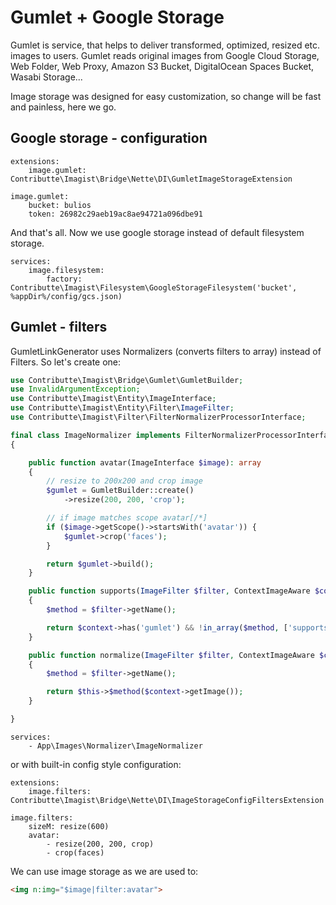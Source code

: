 # Gumlet + Google Storage

Gumlet is service, that helps to deliver transformed, optimized, resized etc. images to users.
Gumlet reads original images from Google Cloud Storage, Web Folder, Web Proxy, Amazon S3 Bucket, DigitalOcean Spaces Bucket, Wasabi Storage...

Image storage was designed for easy customization, so change will be fast and painless, here we go.

## Google storage - configuration

```neon
extensions:
	image.gumlet: Contributte\Imagist\Bridge\Nette\DI\GumletImageStorageExtension

image.gumlet:
	bucket: bulios
	token: 26982c29aeb19ac8ae94721a096dbe91
```

And that's all. Now we use google storage instead of default filesystem storage.

```neon
services:
    image.filesystem:
        factory: Contributte\Imagist\Filesystem\GoogleStorageFilesystem('bucket', %appDir%/config/gcs.json)
```

## Gumlet - filters

GumletLinkGenerator uses Normalizers (converts filters to array) instead of Filters. So let's create one:

```php
use Contributte\Imagist\Bridge\Gumlet\GumletBuilder;
use InvalidArgumentException;
use Contributte\Imagist\Entity\ImageInterface;
use Contributte\Imagist\Entity\Filter\ImageFilter;
use Contributte\Imagist\Filter\FilterNormalizerProcessorInterface;

final class ImageNormalizer implements FilterNormalizerProcessorInterface
{

    public function avatar(ImageInterface $image): array
	{
	    // resize to 200x200 and crop image
		$gumlet = GumletBuilder::create()
			->resize(200, 200, 'crop');

        // if image matches scope avatar[/*]
		if ($image->getScope()->startsWith('avatar')) {
			$gumlet->crop('faces');
		}

		return $gumlet->build();
	}

	public function supports(ImageFilter $filter, ContextImageAware $context): bool
	{
		$method = $filter->getName();

		return $context->has('gumlet') && !in_array($method, ['supports', 'normalize']) && method_exists($this, $method);
	}

	public function normalize(ImageFilter $filter, ContextImageAware $context): array
	{
		$method = $filter->getName();

		return $this->$method($context->getImage());
	}

}
```

```neon
services:
    - App\Images\Normalizer\ImageNormalizer
```

or with built-in config style configuration:
```neon
extensions:
	image.filters: Contributte\Imagist\Bridge\Nette\DI\ImageStorageConfigFiltersExtension

image.filters:
	sizeM: resize(600)
	avatar:
		- resize(200, 200, crop)
		- crop(faces)
```

We can use image storage as we are used to:

```html
<img n:img="$image|filter:avatar">
```
